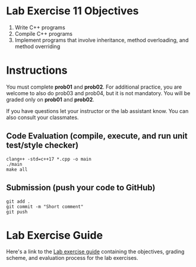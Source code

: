 # Lab Exercise 11 Objectives
1. Write C++ programs
1. Compile C++ programs
1. Implement programs that involve inheritance, method overloading, and method overriding

# Instructions
You must complete <b>prob01</b> and <b>prob02</b>. For additional practice, you are welcome to also do prob03 and prob04, but it is not mandatory. You will be graded only on <b>prob01</b> and <b>prob02</b>.

If you have questions let your instructor or the lab assistant know. You can also consult your classmates.

## Code Evaluation (compile, execute, and run unit test/style checker)
```
clang++ -std=c++17 *.cpp -o main
./main
make all
```

## Submission (push your code to GitHub)
```
git add .
git commit -m "Short comment"
git push
```

# Lab Exercise Guide
Here's a link to the [Lab exercise guide](https://docs.google.com/document/d/1lQbkLPyOgf9_DOOQiNjotyj6k_R8IepTGqGc3uea7es) containing the objectives, grading scheme, and evaluation process for the lab exercises.
